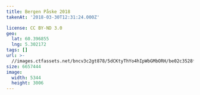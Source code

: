 ```yaml
---
title: Bergen Påske 2018
takenAt: '2018-03-30T12:31:24.000Z'

license: CC BY-ND 3.0
geo:
  lat: 60.396855
  lng: 5.302172
tags: []
url: >-
  //images.ctfassets.net/bncv3c2gt878/5dCKtyThYo4hIpWbGMbORH/be02c3528f56179d7063e0240e6b6117/bergen-pske-2018_41134504662_o
size: 6657444
image:
  width: 5344
  height: 3006
---
```

